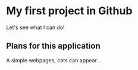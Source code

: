 # My first project in Github

Let's see what I can do!

## Plans for this application
A simple webpages, cats can appear...
